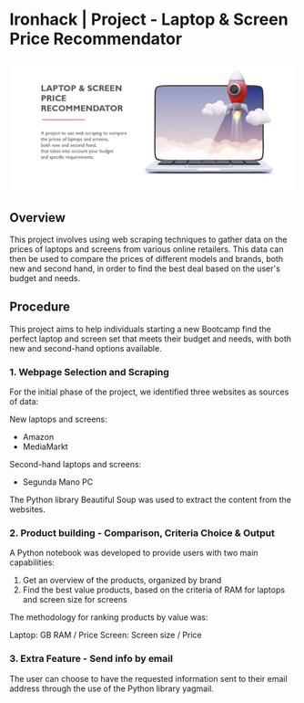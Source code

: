 # Ironhack | Project - Laptop & Screen Price Recommendator

![Project title](Image/Project_title.png)

## Overview

This project involves using web scraping techniques to gather data on the prices of laptops and screens from various online retailers. This data can then be used to compare the prices of different models and brands, both new and second hand, in order to find the best deal based on the user's budget and needs.


## Procedure

This project aims to help individuals starting a new Bootcamp find the perfect laptop and screen set that meets their budget and needs, with both new and second-hand options available.

### 1. Webpage Selection and Scraping

For the initial phase of the project, we identified three websites as sources of data:

New laptops and screens:

- Amazon
- MediaMarkt

Second-hand laptops and screens:

- Segunda Mano PC

The Python library Beautiful Soup was used to extract the content from the websites.

### 2. Product building - Comparison, Criteria Choice & Output

A Python notebook was developed to provide users with two main capabilities:

1. Get an overview of the products, organized by brand
2. Find the best value products, based on the criteria of RAM for laptops and screen size for screens

The methodology for ranking products by value was:

Laptop: GB RAM / Price
Screen: Screen size / Price

### 3. Extra Feature - Send info by email

The user can choose to have the requested information sent to their email address through the use of the Python library yagmail.